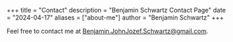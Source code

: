 +++
title = "Contact"
description = "Benjamin Schwartz Contact Page"
date = "2024-04-17"
aliases = ["about-me"]
author = "Benjamin Schwartz"
+++

Feel free to contact me at [Benjamin.JohnJozef.Schwartz@gmail.com](mailto:benjamin.johnjozef.schwartz@gmail.com).

